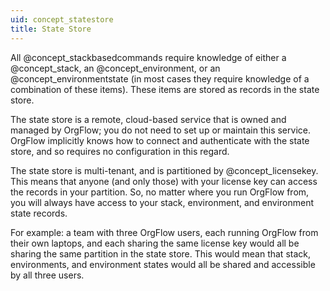 ```yaml
---
uid: concept_statestore
title: State Store
---
```


All @concept_stackbasedcommands require knowledge of either a @concept_stack, an @concept_environment, or an @concept_environmentstate (in most cases they require knowledge of a combination of these items). These items are stored as records in the state store.

The state store is a remote, cloud-based service that is owned and managed by OrgFlow; you do not need to set up or maintain this service. OrgFlow implicitly knows how to connect and authenticate with the state store, and so requires no configuration in this regard.

The state store is multi-tenant, and is partitioned by @concept_licensekey. This means that anyone (and only those) with your license key can access the records in your partition. So, no matter where you run OrgFlow from, you will always have access to your stack, environment, and environment state records.

For example: a team with three OrgFlow users, each running OrgFlow from their own laptops, and each sharing the same license key would all be sharing the same partition in the state store. This would mean that stack, environments, and environment states would all be shared and accessible by all three users.
